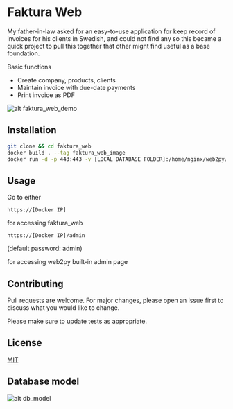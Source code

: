 # Faktura Web

My father-in-law asked for an easy-to-use application for keep record of invoices for his clients in Swedish, and could not find any so this became a quick project to pull this together that other might find useful as a base foundation.

Basic functions
* Create company, products, clients
* Maintain invoice with due-date payments
* Print invoice as PDF

![alt faktura_web_demo](https://imgflip.com/gif/2qvlaa)

## Installation

```bash
git clone && cd faktura_web
docker build . --tag faktura_web_image
docker run -d -p 443:443 -v [LOCAL DATABASE FOLDER]:/home/nginx/web2py/applications/faktura_web/databases --name faktura_web_container faktura_web_image && sleep 5 && docker logs faktura_web_container
```

## Usage

Go to either

`https://[Docker IP]`
 
for accessing faktura_web 

`https://[Docker IP]/admin` 

(default password: admin) 

for accessing web2py built-in admin page

## Contributing
Pull requests are welcome. For major changes, please open an issue first to discuss what you would like to change.

Please make sure to update tests as appropriate.

## License
[MIT](https://choosealicense.com/licenses/mit/)


## Database model

![alt db_model](https://imgflip.com/gif/2qvmcb)